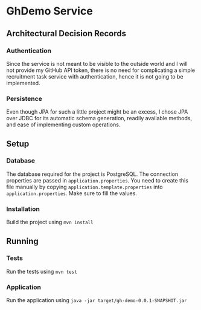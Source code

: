 # GhDemo Service

## Architectural Decision Records
### Authentication
Since the service is not meant to be visible to the outside world and 
I will not provide my GitHub API token, there is no need for complicating a simple 
recruitment task service with authentication, hence it is not going to be implemented.

### Persistence
Even though JPA for such a little project might be an excess, I chose JPA over JDBC for its automatic schema generation,
readily available methods, and ease of implementing custom operations.

## Setup

### Database
The database required for the project is PostgreSQL. The connection properties 
are passed in `application.properties`. You need to create this file manually by copying 
`application.template.properties` into `application.properties`. 
Make sure to fill the values.

### Installation

Build the project using `mvn install`

## Running

### Tests

Run the tests using `mvn test`

### Application

Run the application using `java -jar target/gh-demo-0.0.1-SNAPSHOT.jar`
